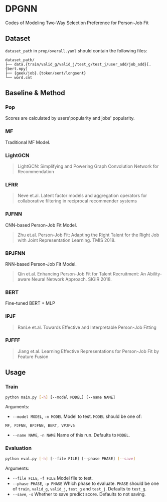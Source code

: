 # DPGNN
Codes of Modeling Two-Way Selection Preference for Person-Job Fit

## Dataset

`dataset_path` in `prop/overall.yaml` should contain the following files:

```
dataset_path/
├── data.{train/valid_g/valid_j/test_g/test_j/user_add/job_add}[.{bert.npy]
├── {geek/job}.{token/sent/longsent}
└── word.cnt
```

## Baseline & Method

### Pop

Scores are calculated by users'popularity and jobs' popularity.

### MF

Traditional MF Model.

### LightGCN

> LightGCN: Simplifying and Powering Graph Convolution Network for Recommendation

### LFRR

> Neve et.al. Latent factor models and aggregation operators for collaborative filtering in reciprocal recommender systems

### PJFNN

CNN-based Person-Job Fit Model.

> Zhu et.al. Person-Job Fit: Adapting the Right Talent for the Right Job with Joint Representation Learning. TMIS 2018.

### BPJFNN

RNN-based Person-Job Fit Model.

> Qin et.al. Enhancing Person-Job Fit for Talent Recruitment: An Ability-aware Neural Network Approach. SIGIR 2018.

### BERT

Fine-tuned BERT + MLP

### IPJF

> RanLe et.al. Towards Effective and Interpretable Person-Job Fitting

### PJFFF

> Jiang et.al. Learning Effective Representations for Person-Job Fit by Feature Fusion

## Usage

### Train

```bash
python main.py [-h] [--model MODEL] [--name NAME]
```

Arguments:

* `--model MODEL`, `-m MODEL` Model to test. `MODEL` should be one of:
```
MF, PJFNN, BPJFNN, BERT, VPJFv5
```
* `--name NAME`, `-n NAME` Name of this run. Defaults to `MODEL`.

### Evaluation

```bash
python eval.py [-h] [--file FILE] [--phase PHASE] [--save]
```

Arguments:
* `--file FILE`, `-f FILE`  Model file to test.
* `--phase PHASE`, `-p PHASE` Which phase to evaluate. `PHASE` should be one of `train`, `valid_g`, `valid_j`, `test_g` and `test_j`. Defaults to `test_g`.
* `--save`, `-s` Whether to save predict score. Defaults to not saving.
